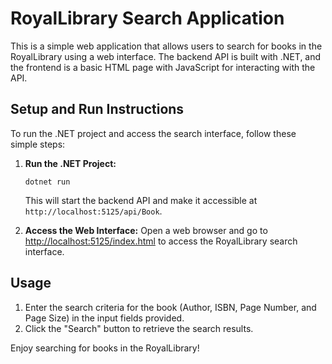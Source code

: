 
# RoyalLibrary Search Application

This is a simple web application that allows users to search for books in the RoyalLibrary using a web interface. The backend API is built with .NET, and the frontend is a basic HTML page with JavaScript for interacting with the API.

## Setup and Run Instructions

To run the .NET project and access the search interface, follow these simple steps:

1. **Run the .NET Project:**
   ```
   dotnet run
   ```
   This will start the backend API and make it accessible at `http://localhost:5125/api/Book`.

4. **Access the Web Interface:**
   Open a web browser and go to [http://localhost:5125/index.html](http://localhost:5125/index.html) to access the RoyalLibrary search interface.

## Usage
1. Enter the search criteria for the book (Author, ISBN, Page Number, and Page Size) in the input fields provided.
2. Click the "Search" button to retrieve the search results.

Enjoy searching for books in the RoyalLibrary!